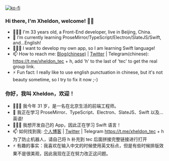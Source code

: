 [![ko-fi](https://ko-fi.com/img/githubbutton_sm.svg)](https://ko-fi.com/K3K01C2NWU)

### Hi there, I'm Xheldon, welcome! 👋🏼

- 👨🏻‍💻   I'm 33 years old, a Front-End developer, live in Beijing, China.
- 🌱  I’m currently learning ProseMirror/TypeScript/Electron/SlateJS/Swift, and...English!
- 🧙🏻‍♂️  I want to develop my own app, so I am learning Swift language!
- 📫  How to reach me: [Blog(chinese)](https://xheldon.com)  |  [Twitter](https://twitter.com/_xheldon)  |  Telegram(chinese): https://t.me/xheldon_tec + h, add 'h' to the last of 'tec' to get the real group link.
- ⚡  Fun fact: I really like to use english punctuation in chinese, but it's not beauty sometime, so I try to fix it now ;-)

### 你好，我叫 Xheldon，欢迎！

- 👨🏻‍💻   我今年 31 岁，是一名在北京生活的前端工程师。
- 🌱  我正在学习 ProseMirror、TypeScript、Electron、SlateJS、Swift 以及...英语!
- 🧙🏻‍♂️  我想开发自己的 App，因此正在学习 Swift 语言！
- 📫  如何找到我: [个人博客](https://xheldon.com)  |  [Twitter](https://twitter.com/_xheldon)  |  Telegram https://t.me/xheldon_tec + h 为了防止机器人，请自己将 h 补充到 tec 后面拼接完整链接进行打开
- ⚡  有趣的事实：我喜欢在输入中文的时候使用英文标点，但是有些时候排版效果不是很美观，因此我现在正在努力改正这问题。
